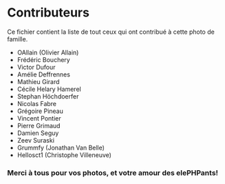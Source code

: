 # Contributeurs
Ce fichier contient la liste de tout ceux qui ont contribué à cette photo de famille. 

+ OAllain (Olivier Allain)
+ Frédéric Bouchery
+ Victor Dufour
+ Amélie Deffrennes
+ Mathieu Girard
+ Cécile Helary Hamerel
+ Stephan Höchdoerfer
+ Nicolas Fabre
+ Grégoire Pineau
+ Vincent Pontier
+ Pierre Grimaud
+ Damien Seguy
+ Zeev Suraski
+ Grummfy (Jonathan Van Belle)
+ Hellosct1 (Christophe Villeneuve)

### Merci à tous pour vos photos, et votre amour des elePHPants! 
